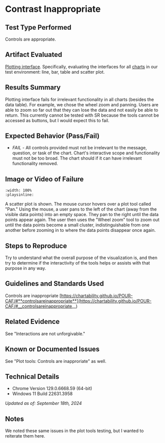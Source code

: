 # Contrast Inappropriate

## Test Type Performed

Controls are appropriate.

## Artifact Evaluated

[Plotting interface](https://docs.bokeh.org/en/latest/docs/user_guide/basic.html#ug-basic). Specifically, evaluating the interfaces for all [charts](https://quansight-labs.github.io/bokeh-a11y-audit/#_ts1723552414769) in our test environment: line, bar, table and scatter plot.

## Results Summary

Plotting interface fails for irrelevant functionality in all charts (besides the data table). For example, we chose the wheel zoom and panning. Users are able to zoom so far out that they can lose the data and not easily be able to return. This currently cannot be tested with SR because the tools cannot be accessed as buttons, but I would expect this to fail.

## Expected Behavior (Pass/Fail)

- _FAIL_ - All controls provided must not be irrelevant to the message, question, or task of the chart. Chart's interactive scope and functionality must not be too broad. The chart should if it can have irrelevant functionality removed.

## Image or Video of Failure

<!-- TODO: Move asset from plot-tools to plotting-interface directory -->

```{video} ../plot-tools/assets/plot-tools_controls-inappropriate.mp4
:width: 100%
:playsinline:
```

A scatter plot is shown. The mouse cursor hovers over a plot tool called "Pan." Using the mouse, a user pans to the left of the chart (away from the visible data points) into an empty space. They pan to the right until the data points appear again. The user then uses the "Wheel zoom" tool to zoom out until the data points become a small cluster, indistinguishable from one another before zooming in to where the data points disappear once again.

## Steps to Reproduce

Try to understand what the overall purpose of the visualization is, and then try to determine if the interactivity of the tools helps or assists with that purpose in any way.

## Guidelines and Standards Used

Controls are inappropriate [https://chartability.github.io/POUR-CAF/#**controlsareinappropriate**](https://chartability.github.io/POUR-CAF/#__controlsareinappropriate__)

## Related Evidence

See "Interactions are not unforgivable."

## Known or Documented Issues

See "Plot tools: Controls are inapproriate" as well.

## Technical Details

- Chrome Version 129.0.6668.59 (64-bit)
- Windows 11 Build 22631.3958

_Updated as of: September 18th, 2024_

## Notes

We noted these same issues in the plot tools testing, but I wanted to reiterate them here.
